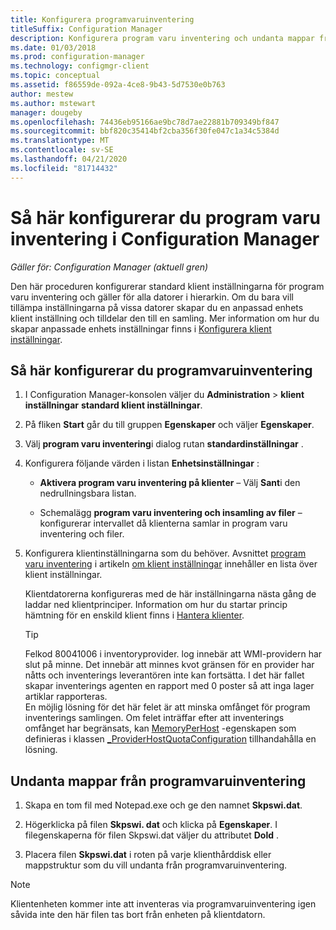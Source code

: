 ```yaml
---
title: Konfigurera programvaruinventering
titleSuffix: Configuration Manager
description: Konfigurera program varu inventering och undanta mappar från program varu inventering i Configuration Manager.
ms.date: 01/03/2018
ms.prod: configuration-manager
ms.technology: configmgr-client
ms.topic: conceptual
ms.assetid: f86559de-092a-4ce8-9b43-5d7530e0b763
author: mestew
ms.author: mstewart
manager: dougeby
ms.openlocfilehash: 74436eb95166ae9bc78d7ae22881b709349bf847
ms.sourcegitcommit: bbf820c35414bf2cba356f30fe047c1a34c5384d
ms.translationtype: MT
ms.contentlocale: sv-SE
ms.lasthandoff: 04/21/2020
ms.locfileid: "81714432"
---
```

# <a name="how-to-configure-software-inventory-in-configuration-manager"></a>Så här konfigurerar du program varu inventering i Configuration Manager

*Gäller för: Configuration Manager (aktuell gren)*

Den här proceduren konfigurerar standard klient inställningarna för program varu inventering och gäller för alla datorer i hierarkin. Om du bara vill tillämpa inställningarna på vissa datorer skapar du en anpassad enhets klient inställning och tilldelar den till en samling. Mer information om hur du skapar anpassade enhets inställningar finns i [Konfigurera klient inställningar](../../../../core/clients/deploy/configure-client-settings.md).   

## <a name="to-configure-software-inventory"></a>Så här konfigurerar du programvaruinventering  

1. I Configuration Manager-konsolen väljer du **Administration** > **klient inställningar**  **standard klient inställningar**.  

2. På fliken **Start** går du till gruppen **Egenskaper** och väljer **Egenskaper**.  

3. Välj **program varu inventering**i dialog rutan **standardinställningar** .  

4. Konfigurera följande värden i listan **Enhetsinställningar** :  

   -   **Aktivera program varu inventering på klienter** – Välj **Sant**i den nedrullningsbara listan.  

   -   Schemalägg **program varu inventering och insamling av filer** – konfigurerar intervallet då klienterna samlar in program varu inventering och filer.   

5. Konfigurera klientinställningarna som du behöver. Avsnittet [program varu inventering](../../../../core/clients/deploy/about-client-settings.md#software-inventory) i artikeln [om klient inställningar](../../../../core/clients/deploy/about-client-settings.md) innehåller en lista över klient inställningar.  

   Klientdatorerna konfigureras med de här inställningarna nästa gång de laddar ned klientprinciper. Information om hur du startar princip hämtning för en enskild klient finns i [Hantera klienter](../../../../core/clients/manage/manage-clients.md).  

   > [!TIP]
   >   Felkod 80041006 i inventoryprovider. log innebär att WMI-providern har slut på minne. Det innebär att minnes kvot gränsen för en provider har nåtts och inventerings leverantören inte kan fortsätta.
   > I det här fallet skapar inventerings agenten en rapport med 0 poster så att inga lager artiklar rapporteras. <br/>
   > En möjlig lösning för det här felet är att minska omfånget för program inventerings samlingen. Om felet inträffar efter att inventerings omfånget har begränsats, kan [MemoryPerHost](https://blogs.technet.microsoft.com/askperf/2008/09/16/memory-and-handle-quotas-in-the-wmi-provider-service/) -egenskapen som definieras i klassen [_ProviderHostQuotaConfiguration](https://msdn.microsoft.com/library/aa394671) tillhandahålla en lösning.

<!--SMS.480648 include WMI Out of memory tip -->


## <a name="to-exclude-folders-from-software-inventory"></a>Undanta mappar från programvaruinventering  

1.  Skapa en tom fil med Notepad.exe och ge den namnet **Skpswi.dat**.  

2.  Högerklicka på filen **Skpswi. dat** och klicka på **Egenskaper**. I filegenskaperna för filen Skpswi.dat väljer du attributet **Dold** .  

3.  Placera filen **Skpswi.dat** i roten på varje klienthårddisk eller mappstruktur som du vill undanta från programvaruinventering.  

> [!NOTE]  
>  Klientenheten kommer inte att inventeras via programvaruinventering igen såvida inte den här filen tas bort från enheten på klientdatorn.
